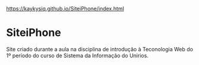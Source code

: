 https://kaykysiq.github.io/SiteiPhone/index.html

# SiteiPhone
Site criado durante a aula na disciplina de introdução à Teconologia Web do 1º período do curso de Sistema da Informação do Unirios.
